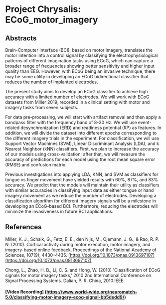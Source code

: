 # Project Chrysalis: ECoG_motor_imagery

## Abstracts

Brain-Computer Interface (BCI), based on motor imagery, translates the motor intention into a control signal by classifying the electrophysiological patterns of different imagination tasks using ECoG, which can capture a broader range of frequencies showing better sensitivity and higher input quality than EEG. However, with ECoG being an invasive technique, there may be some utility in developing an ECoG bidirectional classifier that reduces the number of implanted electrodes.

The present study aims to develop an ECoG classifier to achieve high accuracy with a limited number of electrodes. We will work with ECoG datasets from Miller 2019, recorded in a clinical setting with motor and imagery tasks from seven subjects.

For data pre-processing, we will start with artifact removal and then apply a bandpass filter with the frequency band of 8-30 Hz. We will use event-related desynchronization (ERD) and readiness potential (RP) as features. In addition, we will divide the dataset into different epochs corresponding to the different imagery trials in the experiment. For classification, we will use Support Vector Machines (SVM), Linear Discriminant Analysis (LDA), and k Nearest Neighbor (kNN) classifiers. First, we plan to increase the accuracy of our models using cross-validation; after that, we will measure the accuracy of predictions for each model using the root mean square error (RMSE) and confusion matrix.

Previous investigations into applying LDA, KNN, and SVM as classifiers for tongue vs finger movement have yielded results with 60%, 87%, and 83% accuracy. We predict that the models will maintain their utility as classifiers with similar accuracies in classifying input data as either tongue or hand imagery movement as we reduce the number of electrodes. Developing a classification algorithm for different imagery signals will be a milestone in developing an ECoG-based BCI. Furthermore, reducing the electrodes will minimize the invasiveness in future BCI applications.

## References

Miller, K. J., Schalk, G., Fetz, E. E., den Nijs, M., Ojemann, J. G., & Rao, R. P. N. (2010). Cortical activity during motor execution, motor imagery, and imagery-based online feedback. Proceedings of the National Academy of Sciences, 107(9), 4430–4435. [https://doi.org/10.1073/pnas.0913697107](https://doi.org/10.1073/pnas.0913697107)

Chong, L., Zhao, H. B., Li, C. S. and Hong, W. (2010) 'Classification of ECoG signals for motor imagery tasks,' 2010 2nd International Conference on Signal Processing Systems. Dalian, P. R. China, 2010.IEEE.


#### [Video Recording] (https://www.world-wide.org/neuromatch-5.0/classifying-motor-imagery-ecog-signal-bb5dedd9/) 
